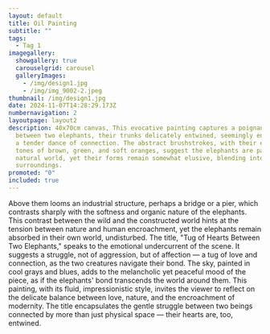 ```yaml
---
layout: default
title: Oil Painting
subtitle: ""
tags:
  - Tag 1
imagegallery:
  showgallery: true
  carouselgrid: carousel
  galleryImages:
    - /img/design1.jpg
    - /img/img_9002-2.jpeg
thumbnail: /img/design1.jpg
date: 2024-11-07T14:28:29.173Z
numbernavigation: 2
layoutpage: layout2
description: 40x70cm canvas, This evocative painting captures a poignant moment
  between two elephants, their trunks delicately entwined, seemingly engaging in
  a tender dance of connection. The abstract brushstrokes, with their earthy
  tones of brown, green, and soft oranges, suggest the elephants are part of the
  natural world, yet their forms remain somewhat elusive, blending into their
  surroundings.
promoted: "0"
included: true
---
```

Above them looms an industrial structure, perhaps a bridge or a pier, which contrasts sharply with the softness and organic nature of the elephants. This contrast between the wild and the constructed world hints at the tension between nature and human encroachment, yet the elephants remain absorbed in their own world, undisturbed. The title, "Tug of Hearts Between Two Elephants," speaks to the emotional undercurrent of the scene. It suggests a struggle, not of aggression, but of affection — a tug of love and connection, as the two creatures navigate their bond. The sky, painted in cool grays and blues, adds to the melancholic yet peaceful mood of the piece, as if the elephants' bond transcends the world around them. This painting, with its fluid, impressionistic style, invites the viewer to reflect on the delicate balance between love, nature, and the encroachment of modernity. The title encapsulates the gentle struggle between two beings connected by more than just physical space — their hearts are, too, entwined.